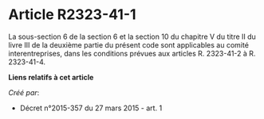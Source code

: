 # Article R2323-41-1

La sous-section 6 de la section 6 et la section 10 du chapitre V du titre II du livre III de la deuxième partie du présent
code sont applicables au comité interentreprises, dans les conditions prévues aux articles R. 2323-41-2 à R. 2323-41-4.

**Liens relatifs à cet article**

_Créé par_:

  - Décret n°2015-357 du 27 mars 2015 - art. 1
